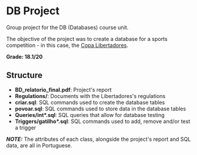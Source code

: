 # DB Project

Group project for the DB (Databases) course unit.

The objective of the project was to create a database for a sports competition - in this case, the [Copa Libertadores](https://en.wikipedia.org/wiki/Copa_Libertadores).

**Grade: 18.1/20**

## Structure

* **BD_relatorio_final.pdf**: Project's report
* **Regulations/**: Documents with the Libertadores's regulations
* **criar.sql**: SQL commands used to create the database tables
* **povoar.sql**: SQL commands used to store data in the database tables
* **Queries/int\*.sql**: SQL queries that allow for database testing
* **Triggers/gatilho\*.sql**: SQL commands used to add, remove and/or test a trigger

***NOTE:*** The attributes of each class, alongside the project's report and SQL data, are all in Portuguese.
